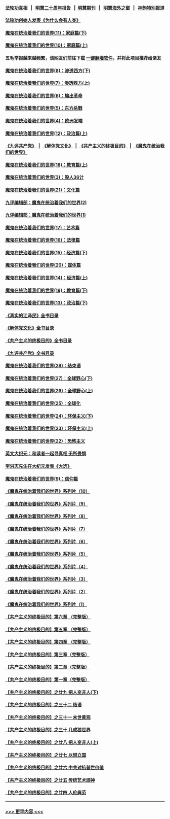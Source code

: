 #### [法轮功真相](https://github.com/gfw-breaker/truth/blob/master/README.md?t=0) &nbsp;&nbsp;|&nbsp;&nbsp; [明慧二十周年报告](https://github.com/gfw-breaker/mh-reports/blob/master/README.md?t=0) &nbsp;&nbsp;|&nbsp;&nbsp;[明慧期刊](https://github.com/gfw-breaker/mh-qikan) &nbsp;&nbsp;|&nbsp;&nbsp; [明慧海外之窗](https://github.com/gfw-breaker/mh-news/blob/master/README.md?t=0) &nbsp;&nbsp;|&nbsp;&nbsp; [神韵特别报道](https://github.com/gfw-breaker/mh-news/blob/master/shenyun.md?t=0)
#### [法轮功创始人发表《为什么会有人类》](../pages/nsc422/n13912117.md?t=01281243) 
#### [魔鬼在统治着我们的世界(11)：家庭篇(下)](../pages/nsc422/n10440961.md?t=01281243) 
#### [魔鬼在统治着我们的世界(10)：家庭篇(上)](../pages/nsc422/n10435448.md?t=01281243) 
#### 五毛举报越来越频繁，请网友们前往下载 [一键翻墙软件](https://github.com/gfw-breaker/ssr-accounts)，并将此项目推荐给亲友
#### [魔鬼在统治着我们的世界(8)：渗透西方(下)](../pages/nsc422/n10429603.md?t=01281243) 
#### [魔鬼在统治着我们的世界(7)：渗透西方(上)](../pages/nsc422/n10426013.md?t=01281243) 
#### [魔鬼在统治着我们的世界(6)：输出革命](../pages/nsc422/n10421536.md?t=01281243) 
#### [魔鬼在统治着我们的世界(5)：东方杀戮](../pages/nsc422/n10417707.md?t=01281243) 
#### [魔鬼在统治着我们的世界(4)：欧洲发端](../pages/nsc422/n10414890.md?t=01281243) 
#### [魔鬼在统治着我们的世界(12)：政治篇(上)](../pages/nsc422/n10444576.md?t=01281243) 
#### [《九评共产党》](https://github.com/begood0513/9ping.md/blob/master/README.md) &nbsp;|&nbsp; [《解体党文化》](../../../../jtdwh.md/blob/master/README.md)  &nbsp;|&nbsp; [《共产主义的终极目的》](../../../../gczydzjmd.md/blob/master/README.md) &nbsp;|&nbsp; [《魔鬼在统治我们的世界》](../../../../mgztzwmdsj.md/blob/master/README.md) 
#### [魔鬼在统治着我们的世界(18)：教育篇(上)](../pages/nsc422/n10526970.md?t=01281243) 
#### [魔鬼在统治着我们的世界(3)：毁人36计](../pages/nsc422/n10411583.md?t=01281243) 
#### [魔鬼在统治着我们的世界(21)：文化篇](../pages/nsc422/n10597706.md?t=01281243) 
#### [九评编辑部：魔鬼在统治着我们的世界(2)](../pages/nsc422/n10410036.md?t=01281243) 
#### [九评编辑部：魔鬼在统治着我们的世界(1)](../pages/nsc422/n10406825.md?t=01281243) 
#### [魔鬼在统治着我们的世界(17)：艺术篇](../pages/nsc422/n10499093.md?t=01281243) 
#### [魔鬼在统治着我们的世界(16)：法律篇](../pages/nsc422/n10485969.md?t=01281243) 
#### [魔鬼在统治着我们的世界(15)：经济篇(下)](../pages/nsc422/n10469975.md?t=01281243) 
#### [魔鬼在统治着我们的世界(20)：媒体篇](../pages/nsc422/n10586579.md?t=01281243) 
#### [魔鬼在统治着我们的世界(14)：经济篇(上)](../pages/nsc422/n10457370.md?t=01281243) 
#### [魔鬼在统治着我们的世界(19)：教育篇(下)](../pages/nsc422/n10564808.md?t=01281243) 
#### [魔鬼在统治着我们的世界(13)：政治篇(下)](../pages/nsc422/n10448270.md?t=01281243) 
#### [《真实的江泽民》全书目录](../pages/nsc422/n13721399.md?t=01281243) 
#### [《解体党文化》全书目录](../pages/nsc422/n13721157.md?t=01281243) 
#### [《共产主义的终极目的》全书目录](../pages/nsc422/n13721048.md?t=01281243) 
#### [《九评共产党》全书目录](../pages/nsc422/n13708085.md?t=01281243) 
#### [魔鬼在统治着我们的世界(28)：结束语](../pages/nsc422/n10936246.md?t=01281243) 
#### [魔鬼在统治着我们的世界(27)：全球野心(下)](../pages/nsc422/n10928319.md?t=01281243) 
#### [魔鬼在统治着我们的世界(26)：全球野心(上)](../pages/nsc422/n10900318.md?t=01281243) 
#### [魔鬼在统治着我们的世界(25)：全球化](../pages/nsc422/n10788205.md?t=01281243) 
#### [魔鬼在统治着我们的世界(24)：环保主义(下)](../pages/nsc422/n10695307.md?t=01281243) 
#### [魔鬼在统治着我们的世界(23)：环保主义(上)](../pages/nsc422/n10688613.md?t=01281243) 
#### [魔鬼在统治着我们的世界(22)：恐怖主义](../pages/nsc422/n10614727.md?t=01281243) 
#### [英文大纪元：和读者一起寻真相 无所畏惧](../pages/nsc422/n12542027.md?t=01281243) 
#### [李洪志先生在大纪元发表《大选》](../pages/nsc422/n12534746.md?t=01281243) 
#### [魔鬼在统治着我们的世界(9)：信仰篇](../pages/nsc422/n10432159.md?t=01281243) 
#### [《魔鬼在统治着我们的世界》系列片（10）](../pages/nsc422/n12292670.md?t=01281243) 
#### [《魔鬼在统治着我们的世界》系列片（9）](../pages/nsc422/n12290859.md?t=01281243) 
#### [《魔鬼在统治着我们的世界》系列片（8）](../pages/nsc422/n12287445.md?t=01281243) 
#### [《魔鬼在统治着我们的世界》系列片（7）](../pages/nsc422/n12283425.md?t=01281243) 
#### [《魔鬼在统治着我们的世界》系列片（6）](../pages/nsc422/n12282314.md?t=01281243) 
#### [《魔鬼在统治着我们的世界》系列片（5）](../pages/nsc422/n12281419.md?t=01281243) 
#### [《魔鬼在统治着我们的世界》系列片（4）](../pages/nsc422/n12274024.md?t=01281243) 
#### [《魔鬼在统治着我们的世界》系列片（3）](../pages/nsc422/n12271322.md?t=01281243) 
#### [《魔鬼在统治着我们的世界》系列片（2）](../pages/nsc422/n12269049.md?t=01281243) 
#### [《魔鬼在统治着我们的世界》系列片（1）](../pages/nsc422/n12267575.md?t=01281243) 
#### [【共产主义的终极目的】第六章 （完整版）](../pages/nsc422/n11428913.md?t=01281243) 
#### [【共产主义的终极目的】第五章 （完整版）](../pages/nsc422/n11428912.md?t=01281243) 
#### [【共产主义的终极目的】第四章 （完整版）](../pages/nsc422/n11428907.md?t=01281243) 
#### [【共产主义的终极目的】第三章（完整版）](../pages/nsc422/n11428848.md?t=01281243) 
#### [【共产主义的终极目的】第二章（完整版）](../pages/nsc422/n11428831.md?t=01281243) 
#### [【共产主义的终极目的】第一章（完整版）](../pages/nsc422/n11417651.md?t=01281243) 
#### [【共产主义的终极目的】之廿九 把人变非人(下)](../pages/nsc422/n11344140.md?t=01281243) 
#### [【共产主义的终极目的】之三十二 结语](../pages/nsc422/n11360535.md?t=01281243) 
#### [【共产主义的终极目的】之三十一 末世景观](../pages/nsc422/n11351129.md?t=01281243) 
#### [【共产主义的终极目的】之三十 几成狼世界](../pages/nsc422/n11348280.md?t=01281243) 
#### [【共产主义的终极目的】之廿八 把人变非人(上)](../pages/nsc422/n11340492.md?t=01281243) 
#### [【共产主义的终极目的】之廿七 以恨立国](../pages/nsc422/n11336944.md?t=01281243) 
#### [【共产主义的终极目的】之廿六 中共对抗普世价值](../pages/nsc422/n11324785.md?t=01281243) 
#### [【共产主义的终极目的】之廿五 传统艺术颂神](../pages/nsc422/n11296396.md?t=01281243) 
#### [【共产主义的终极目的】之廿四 人伦典范](../pages/nsc422/n11296397.md?t=01281243) 

----
#### [ >>> 更早内容 <<< ](../indexes/nsc422-earlier.md)
